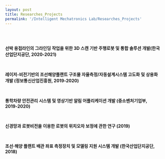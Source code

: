 ```yaml
---
layout: post
title: Researches_Projects
permalink: '/Intelligent Mechatronics Lab/Researches_Projects'
---
```


<br><br>

<p> <strong> 선박 용접라인의 그라인딩 작업을 위한 3D 스캔 기반 주행로봇 및 통합 솔루션
개발(한국산업단지공단, 2020-2021) </strong> </p>

<br>

<p><strong> 레이저-비전기반의 조선해양플랜트 구조물 자율측정/자동설계시스템 고도화 및 상용화 개발
(정보통신산업진흥원, 2019-2020)</strong></p>

<br>

<p><strong> 통학차량 안전관리 시스템 및 영상기반 알림 어플리케이션 개발 (중소벤처기업부, 2019-2020)</strong></p>

<br>

<p><strong> 신경망과 로봇비전을 이용한 로봇의 위치오차 보정에 관한 연구 (2019)</strong></p>

<br>

<p><strong> 조선·해양 플랜트 배관 좌표 측정장치 및 모델링 지원 시스템 개발 (한국산업단지공단, 2018)</strong></p>

<br><br><br><br><br><br><br><br><br><br><br><br><br><br>